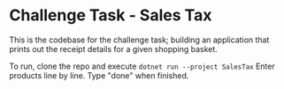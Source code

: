 # Challenge Task - Sales Tax

This is the codebase for the challenge task; building an application that prints out the receipt details for a given shopping basket.

To run, clone the repo and execute `dotnet run --project SalesTax`
Enter products line by line. Type "done" when finished.